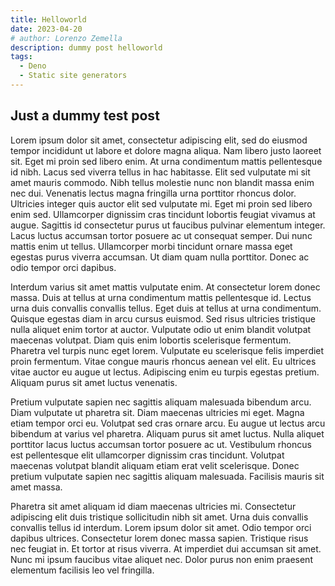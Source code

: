 ```yaml
---
title: Helloworld
date: 2023-04-20
# author: Lorenzo Zemella
description: dummy post helloworld
tags:
  - Deno
  - Static site generators
---
```


## Just a dummy test post

Lorem ipsum dolor sit amet, consectetur adipiscing elit, sed do eiusmod tempor incididunt ut labore et dolore magna aliqua. Nam libero justo laoreet sit. Eget mi proin sed libero enim. At urna condimentum mattis pellentesque id nibh. Lacus sed viverra tellus in hac habitasse. Elit sed vulputate mi sit amet mauris commodo. Nibh tellus molestie nunc non blandit massa enim nec dui. Venenatis lectus magna fringilla urna porttitor rhoncus dolor. Ultricies integer quis auctor elit sed vulputate mi. Eget mi proin sed libero enim sed. Ullamcorper dignissim cras tincidunt lobortis feugiat vivamus at augue. Sagittis id consectetur purus ut faucibus pulvinar elementum integer. Lacus luctus accumsan tortor posuere ac ut consequat semper. Dui nunc mattis enim ut tellus. Ullamcorper morbi tincidunt ornare massa eget egestas purus viverra accumsan. Ut diam quam nulla porttitor. Donec ac odio tempor orci dapibus.

Interdum varius sit amet mattis vulputate enim. At consectetur lorem donec massa. Duis at tellus at urna condimentum mattis pellentesque id. Lectus urna duis convallis convallis tellus. Eget duis at tellus at urna condimentum. Quisque egestas diam in arcu cursus euismod. Sed risus ultricies tristique nulla aliquet enim tortor at auctor. Vulputate odio ut enim blandit volutpat maecenas volutpat. Diam quis enim lobortis scelerisque fermentum. Pharetra vel turpis nunc eget lorem. Vulputate eu scelerisque felis imperdiet proin fermentum. Vitae congue mauris rhoncus aenean vel elit. Eu ultrices vitae auctor eu augue ut lectus. Adipiscing enim eu turpis egestas pretium. Aliquam purus sit amet luctus venenatis.

Pretium vulputate sapien nec sagittis aliquam malesuada bibendum arcu. Diam vulputate ut pharetra sit. Diam maecenas ultricies mi eget. Magna etiam tempor orci eu. Volutpat sed cras ornare arcu. Eu augue ut lectus arcu bibendum at varius vel pharetra. Aliquam purus sit amet luctus. Nulla aliquet porttitor lacus luctus accumsan tortor posuere ac ut. Vestibulum rhoncus est pellentesque elit ullamcorper dignissim cras tincidunt. Volutpat maecenas volutpat blandit aliquam etiam erat velit scelerisque. Donec pretium vulputate sapien nec sagittis aliquam malesuada. Facilisis mauris sit amet massa.

Pharetra sit amet aliquam id diam maecenas ultricies mi. Consectetur adipiscing elit duis tristique sollicitudin nibh sit amet. Urna duis convallis convallis tellus id interdum. Lorem ipsum dolor sit amet. Odio tempor orci dapibus ultrices. Consectetur lorem donec massa sapien. Tristique risus nec feugiat in. Et tortor at risus viverra. At imperdiet dui accumsan sit amet. Nunc mi ipsum faucibus vitae aliquet nec. Dolor purus non enim praesent elementum facilisis leo vel fringilla.

